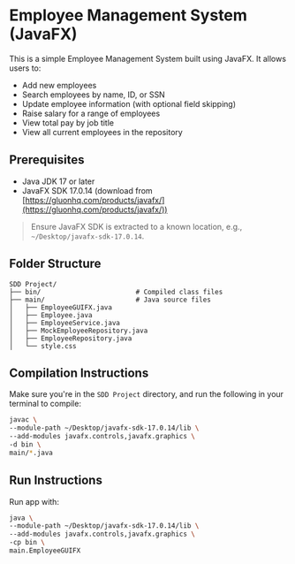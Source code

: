 # Employee Management System (JavaFX)

This is a simple Employee Management System built using JavaFX. It allows users to:

- Add new employees
- Search employees by name, ID, or SSN
- Update employee information (with optional field skipping)
- Raise salary for a range of employees
- View total pay by job title
- View all current employees in the repository

## Prerequisites

- Java JDK 17 or later
- JavaFX SDK 17.0.14 (download from [https://gluonhq.com/products/javafx/](https://gluonhq.com/products/javafx/))

> Ensure JavaFX SDK is extracted to a known location, e.g., `~/Desktop/javafx-sdk-17.0.14`.

## Folder Structure

```text
SDD Project/
├── bin/                        # Compiled class files
├── main/                       # Java source files
│   ├── EmployeeGUIFX.java
│   ├── Employee.java
│   ├── EmployeeService.java
│   ├── MockEmployeeRepository.java
│   ├── EmployeeRepository.java
│   └── style.css
```

## Compilation Instructions

Make sure you're in the `SDD Project` directory, and run the following in your terminal to compile:

```bash
javac \
--module-path ~/Desktop/javafx-sdk-17.0.14/lib \
--add-modules javafx.controls,javafx.graphics \
-d bin \
main/*.java
```

## Run Instructions

Run app with:

```bash
java \
--module-path ~/Desktop/javafx-sdk-17.0.14/lib \
--add-modules javafx.controls,javafx.graphics \
-cp bin \
main.EmployeeGUIFX
```